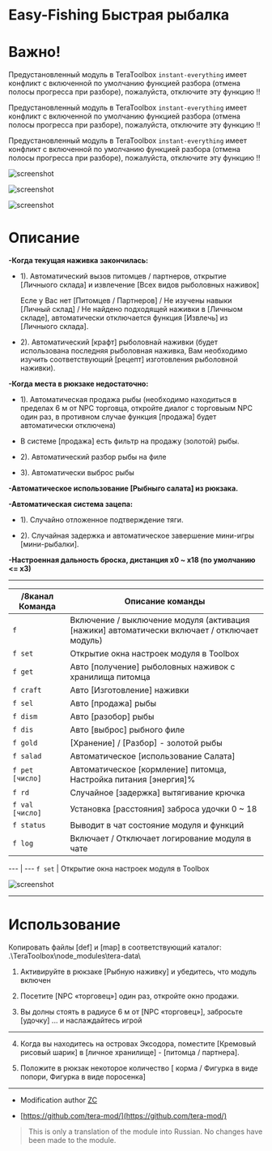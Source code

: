 Easy-Fishing Быстрая рыбалка
======

# Важно!

Предустановленный модуль в TeraToolbox `instant-everything` имеет конфликт с включенной по умолчанию функцией разбора (отмена полосы прогресса при разборе), пожалуйста, отключите эту функцию !!

Предустановленный модуль в TeraToolbox `instant-everything` имеет конфликт с включенной по умолчанию функцией разбора (отмена полосы прогресса при разборе), пожалуйста, отключите эту функцию !!

Предустановленный модуль в TeraToolbox `instant-everything` имеет конфликт с включенной по умолчанию функцией разбора (отмена полосы прогресса при разборе), пожалуйста, отключите эту функцию !!

![screenshot](https://raw.githubusercontent.com/war100ck/TeraToolbox-and-old-modifications-only-for-client-version-92.03-92.04/main/Easy-Fishing-RU/screen/explorer_ATeQDr7DQa.png)

![screenshot](https://raw.githubusercontent.com/war100ck/TeraToolbox-and-old-modifications-only-for-client-version-92.03-92.04/main/Easy-Fishing-RU/screen/explorer_sDQLUG5UTr.png)

![screenshot](https://raw.githubusercontent.com/war100ck/TeraToolbox-and-old-modifications-only-for-client-version-92.03-92.04/main/Easy-Fishing-RU/screen/Code_Ql6sLbz9HK.png)

# Описание

**-Когда текущая наживка закончилась:**

- 1). Автоматический вызов питомцев / партнеров, открытие [Личныого склада] и извлечение [Всех видов рыболовных наживок]

   Есле у Вас нет [Питомцев / Партнеров] / Не изучены навыки [Личный склад] / Не найдено подходящей наживки в [Личныом складе], автоматически отключается функция [Извлечь] из [Личныого склада].

- 2). Автоматический [крафт] рыболовнай наживки (будет использована последняя рыболовная наживка, Вам необходимо изучить соответствующий [рецепт] изготовления рыболовной наживки).

**-Когда места в рюкзаке недостаточно:**

- 1). Автоматическая продажа рыбы (необходимо находиться в пределах 6 м от NPC торговца, откройте диалог с торговыым NPC один раз, в противном случае функция [продажа] будет автоматически отключена)

- В системе [продажа] есть фильтр на продажу (золотой) рыбы.

- 2). Автоматический разбор рыбы на филе

- 3). Автоматически выброс рыбы

**-Автоматическое использование [Рыбныго салата] из рюкзака.**

**-Автоматическая система зацепа:**

- 1). Случайно отложенное подтверждение тяги.

- 2). Случайная задержка и автоматическое завершение мини-игры [мини-рыбалки].

**-Настроенная дальность броска, дистанция x0 ~ x18 (по умолчанию <= x3)**

------

/8канал Команда | Описание команды
--- | ---
`f` | Включение / выключение модуля (активация [нажики] автоматически включает / отключает модуль)
`f set` | Открытие окна настроек модуля в Toolbox
`f get` | Авто [получение] рыболовных наживок с хранилища питомца
`f craft` | Авто [Изготовление] наживки
`f sel` | Авто [продажа] рыбы
`f dism` | Авто [разобор] рыбы
`f dis` | Авто [выброс] рыбного филе
`f gold` | [Хранение] / [Разбор] - золотой рыбы
`f salad` | Автоматическое [использование Салата]
`f pet` `[число]` | Автоматическое [кормление] питомца, Настройка питания [энергия]% 
`f rd` | Случайное [задержка] вытягивание крючка
`f val` `[число]` | Установка [расстояния] заброса удочки 0 ~ 18
`f status` | Выводит в чат состояние модуля и функций
`f log` | Включает / Отключает логирование модуля в чате

--- | ---
`f set` | Открытие окна настроек модуля в Toolbox

![screenshot](https://raw.githubusercontent.com/war100ck/TeraToolbox-and-old-modifications-only-for-client-version-92.03-92.04/main/Easy-Fishing-RU/screen/92Z25JDeFZ.png)

------

# Использование

Копировать файлы [def] и [map] в соответствующий каталог: .\TeraToolbox\node_modules\tera-data\

1) Активируйте в рюкзаке [Рыбную наживку] и убедитесь, что модуль включен

2) Посетите [NPC «торговец»] один раз, откройте окно продажи.

3) Вы долны стоять в радиусе 6 м от [NPC «торговец»], забросьте [удочку] ... и наслаждайтесь игрой

------

4) Когда вы находитесь на островах Эксодора, поместите [Кремовый рисовый шарик] в [личное хранилище] - [питомца / партнера].

5) Положите в рюкзак некоторое количество [ корма / Фигурка в виде попори, Фигурка в виде поросенка]

------


-  Modification author [ZC](https://github.com/tera-mod/)

- [https://github.com/tera-mod/](https://github.com/tera-mod/)

> This is only a translation of the module into Russian.
> No changes have been made to the module.
